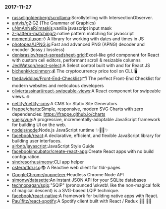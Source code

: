 ### 2017-11-27 
* [russellgoldenberg/scrollama](https://github.com//russellgoldenberg/scrollama):Scrollytelling with IntersectionObserver. 
* [antvis/g2](https://github.com//antvis/g2):G2 (The Grammar of Graphics) 
* [uNmAnNeR/imaskjs](https://github.com//uNmAnNeR/imaskjs):vanilla javascript input mask 
* [z-pattern-matching/z](https://github.com//z-pattern-matching/z):native pattern matching for javascript 
* [moment/luxon](https://github.com//moment/luxon):⏱ A library for working with dates and times in JS 
* [photopea/UPNG.js](https://github.com//photopea/UPNG.js):Fast and advanced PNG (APNG) decoder and encoder (lossy / lossless) 
* [denisraslov/react-spreadsheet-grid](https://github.com//denisraslov/react-spreadsheet-grid):Excel-like grid component for React with custom cell editors, performant scroll & resizable columns 
* [JedWatson/react-select](https://github.com//JedWatson/react-select):A Select control built with and for React JS 
* [bichenkk/coinmon](https://github.com//bichenkk/coinmon):💰 The cryptocurrency price tool on CLI. 🖥 
* [thedaviddias/Front-End-Checklist](https://github.com//thedaviddias/Front-End-Checklist):🗂 The perfect Front-End Checklist for modern websites and meticulous developers 
* [oliviertassinari/react-swipeable-views](https://github.com//oliviertassinari/react-swipeable-views):A React component for swipeable views. ❄️ 
* [netlify/netlify-cms](https://github.com//netlify/netlify-cms):A CMS for Static Site Generators 
* [frappe/charts](https://github.com//frappe/charts):Simple, responsive, modern SVG Charts with zero dependencies: https://frappe.github.io/charts 
* [vuejs/vue](https://github.com//vuejs/vue):A progressive, incrementally-adoptable JavaScript framework for building UI on the web. 
* [nodejs/node](https://github.com//nodejs/node):Node.js JavaScript runtime ✨🐢🚀✨ 
* [facebook/react](https://github.com//facebook/react):A declarative, efficient, and flexible JavaScript library for building user interfaces. 
* [airbnb/javascript](https://github.com//airbnb/javascript):JavaScript Style Guide 
* [facebookincubator/create-react-app](https://github.com//facebookincubator/create-react-app):Create React apps with no build configuration. 
* [sindresorhus/meow](https://github.com//sindresorhus/meow):CLI app helper 
* [ostera/tldr.jsx](https://github.com//ostera/tldr.jsx):📚 A Reactive web client for tldr-pages 
* [GoogleChrome/puppeteer](https://github.com//GoogleChrome/puppeteer):Headless Chrome Node API 
* [simonw/datasette](https://github.com//simonw/datasette):An instant JSON API for your SQLite databases 
* [technopagan/sqip](https://github.com//technopagan/sqip):"SQIP" (pronounced \skwɪb\ like the non-magical folk of magical descent) is a SVG-based LQIP technique. 
* [facebook/react-native](https://github.com//facebook/react-native):A framework for building native apps with React. 
* [Pau1fitz/react-spotify](https://github.com//Pau1fitz/react-spotify):A Spotify client built with React / Redux 🎤🎺 🎸🎷 
